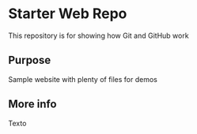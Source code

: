 # Starter Web Repo

This repository is for showing how Git and GitHub work

## Purpose

Sample website with plenty of files for demos

## More info

Texto

